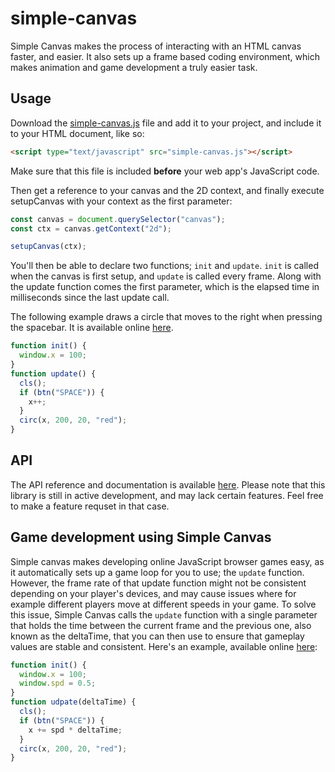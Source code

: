 # simple-canvas
Simple Canvas makes the process of interacting with an HTML canvas faster, and easier. It also sets up a frame based coding environment, which makes animation and game development a truly easier task.

## Usage
Download the [simple-canvas.js](https://raw.githubusercontent.com/oskar-codes/simple-canvas/master/simple-canvas.js) file and add it to your project, and include it to your HTML document, like so:
```html
<script type="text/javascript" src="simple-canvas.js"></script>
```
Make sure that this file is included **before** your web app's JavaScript code.

Then get a reference to your canvas and the 2D context, and finally execute setupCanvas with your context as the first parameter:
```javascript
const canvas = document.querySelector("canvas");
const ctx = canvas.getContext("2d");

setupCanvas(ctx);
```

You'll then be able to declare two functions; `init` and `update`. `init` is called when the canvas is first setup, and `update` is called every frame. Along with the update function comes the first parameter, which is the elapsed time in milliseconds since the last update call.

The following example draws a circle that moves to the right when pressing the spacebar. It is available online [here](https://oskar-codes.github.io/simple-canvas/examples/example1.html).
```javascript
function init() {
  window.x = 100;
}
function update() {
  cls();
  if (btn("SPACE")) {
    x++;
  }
  circ(x, 200, 20, "red");
}
```

## API
The API reference and documentation is available [here](https://github.com/oskar-codes/simple-canvas/blob/master/api.md). Please note that this library is still in active development, and may lack certain features. Feel free to make a feature requset in that case.

## Game development using Simple Canvas
Simple canvas makes developing online JavaScript browser games easy, as it automatically sets up a game loop for you to use; the `update` function. However, the frame rate of that update function might not be consistent depending on your player's devices, and may cause issues where for example different players move at different speeds in your game. To solve this issue, Simple Canvas calls the `update` function with a single parameter that holds the time between the current frame and the previous one, also known as the deltaTime, that you can then use to ensure that gameplay values are stable and consistent.
Here's an example, available online [here](https://oskar-codes.github.io/simple-canvas/examples/example2.html):
```javascript
function init() {
  window.x = 100;
  window.spd = 0.5;
}
function udpate(deltaTime) {
  cls();
  if (btn("SPACE")) {
    x += spd * deltaTime;
  }
  circ(x, 200, 20, "red");
}
```

